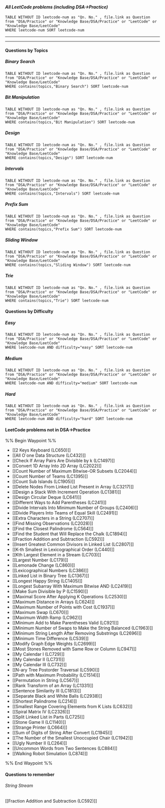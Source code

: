 #### *All LeetCode problems (including DSA->Practice)*

```dataview
TABLE WITHOUT ID leetcode-num as "Qn. No." , file.link as Question
from "DSA/Practice" or "Knowledge Base/DSA/Practice" or "LeetCode" or "Knowledge Base/LeetCode"
WHERE leetcode-num SORT leetcode-num
```

---
---

#### Questions by Topics
##### Binary Search
```dataview
TABLE WITHOUT ID leetcode-num as "Qn. No." , file.link as Question
from "DSA/Practice" or "Knowledge Base/DSA/Practice" or "LeetCode" or "Knowledge Base/LeetCode"
WHERE contains(topics,"Binary Search") SORT leetcode-num
```

##### Bit Manipulation
```dataview
TABLE WITHOUT ID leetcode-num as "Qn. No." , file.link as Question
from "DSA/Practice" or "Knowledge Base/DSA/Practice" or "LeetCode" or "Knowledge Base/LeetCode"
WHERE contains(topics,"Bit Manipulation") SORT leetcode-num
```

##### Design
```dataview
TABLE WITHOUT ID leetcode-num as "Qn. No." , file.link as Question
from "DSA/Practice" or "Knowledge Base/DSA/Practice" or "LeetCode" or "Knowledge Base/LeetCode"
WHERE contains(topics,"Design") SORT leetcode-num
```

##### Intervals
```dataview
TABLE WITHOUT ID leetcode-num as "Qn. No." , file.link as Question
from "DSA/Practice" or "Knowledge Base/DSA/Practice" or "LeetCode" or "Knowledge Base/LeetCode"
WHERE contains(topics,"Intervals") SORT leetcode-num
```

##### Prefix Sum
```dataview
TABLE WITHOUT ID leetcode-num as "Qn. No." , file.link as Question
from "DSA/Practice" or "Knowledge Base/DSA/Practice" or "LeetCode" or "Knowledge Base/LeetCode"
WHERE contains(topics,"Prefix Sum") SORT leetcode-num
```

##### Sliding Window
```dataview
TABLE WITHOUT ID leetcode-num as "Qn. No." , file.link as Question
from "DSA/Practice" or "Knowledge Base/DSA/Practice" or "LeetCode" or "Knowledge Base/LeetCode"
WHERE contains(topics,"Sliding Window") SORT leetcode-num
```
##### Trie
```dataview
TABLE WITHOUT ID leetcode-num as "Qn. No." , file.link as Question
from "DSA/Practice" or "Knowledge Base/DSA/Practice" or "LeetCode" or "Knowledge Base/LeetCode"
WHERE contains(topics,"Trie") SORT leetcode-num
```

#### Questions by Difficulty
##### Easy
```dataview
TABLE WITHOUT ID leetcode-num as "Qn. No." , file.link as Question
from "DSA/Practice" or "Knowledge Base/DSA/Practice" or "LeetCode" or "Knowledge Base/LeetCode"
WHERE leetcode-num AND difficulty="easy" SORT leetcode-num
```

##### Medium
```dataview
TABLE WITHOUT ID leetcode-num as "Qn. No." , file.link as Question
from "DSA/Practice" or "Knowledge Base/DSA/Practice" or "LeetCode" or "Knowledge Base/LeetCode"
WHERE leetcode-num AND difficulty="medium" SORT leetcode-num
```

##### Hard
```dataview
TABLE WITHOUT ID leetcode-num as "Qn. No." , file.link as Question
from "DSA/Practice" or "Knowledge Base/DSA/Practice" or "LeetCode" or "Knowledge Base/LeetCode"
WHERE leetcode-num AND difficulty="hard" SORT leetcode-num
```

#### LeetCode problems not in DSA->Practice
%% Begin Waypoint %%
- [[2 Keys Keyboard (LC650)]]
- [[All O`one Data Structure (LC432)]]
- [[Check If Array Pairs Are Divisible by k (LC1497)]]
- [[Convert 1D Array Into 2D Array (LC2022)]]
- [[Count Number of Maximum Bitwise-OR Subsets (LC2044)]]
- [[Count Number of Teams (LC1395)]]
- [[Count Sub Islands (LC1905)]]
- [[Delete Nodes From Linked List Present in Array (LC3217)]]
- [[Design a Stack With Increment Operation (LC1381)]]
- [[Design Circular Deque (LC641)]]
- [[Different Ways to Add Parentheses (LC241)]]
- [[Divide Intervals Into Minimum Number of Groups (LC2406)]]
- [[Divide Players Into Teams of Equal Skill (LC2491)]]
- [[Extra Characters in a String (LC2707)]]
- [[Find Missing Observations (LC2028)]]
- [[Find the Closest Palindrome (LC564)]]
- [[Find the Student that Will Replace the Chalk (LC1894)]]
- [[Fraction Addition and Subtraction (LC592)]]
- [[Insert Greatest Common Divisors in Linked List (LC2807)]]
- [[K-th Smallest in Lexicographical Order (LC440)]]
- [[Kth Largest Element in a Stream (LC703)]]
- [[Largest Number (LC179)]]
- [[Lemonade Change (LC860)]]
- [[Lexicographical Numbers (LC386)]]
- [[Linked List in Binary Tree (LC1367)]]
- [[Longest Happy String (LC1405)]]
- [[Longest Subarray With Maximum Bitwise AND (LC2419)]]
- [[Make Sum Divisible by P (LC1590)]]
- [[Maximal Score After Applying K Operations (LC2530)]]
- [[Maximum Distance in Arrays (LC624)]]
- [[Maximum Number of Points with Cost (LC1937)]]
- [[Maximum Swap (LC670)]]
- [[Maximum Width Ramp (LC962)]]
- [[Minimum Add to Make Parentheses Valid (LC921)]]
- [[Minimum Number of Swaps to Make the String Balanced (LC1963)]]
- [[Minimum String Length After Removing Substrings (LC2696)]]
- [[Minimum Time Difference (LC539)]]
- [[Modify Graph Edge Weights (LC2699)]]
- [[Most Stones Removed with Same Row or Column (LC947)]]
- [[My Calendar I (LC729)]]
- [[My Calendar II (LC731)]]
- [[My Calendar III (LC732)]]
- [[N-ary Tree Postorder Traversal (LC590)]]
- [[Path with Maximum Probability (LC1514)]]
- [[Permutation in String (LC567)]]
- [[Rank Transform of an Array (LC1331)]]
- [[Sentence Similarity III (LC1813)]]
- [[Separate Black and White Balls (LC2938)]]
- [[Shortest Palindrome (LC214)]]
- [[Smallest Range Covering Elements from K Lists (LC632)]]
- [[Spiral Matrix IV (LC2326)]]
- [[Split Linked List in Parts (LC725)]]
- [[Stone Game II (LC1140)]]
- [[Strange Printer (LC664)]]
- [[Sum of Digits of String After Convert (LC1945)]]
- [[The Number of the Smallest Unoccupied Chair (LC1942)]]
- [[Ugly Number II (LC264)]]
- [[Uncommon Words from Two Sentences (LC884)]]
- [[Walking Robot Simulation (LC874)]]

%% End Waypoint %%

#### Questions to remember
###### String Stream
[[Fraction Addition and Subtraction (LC592)]]